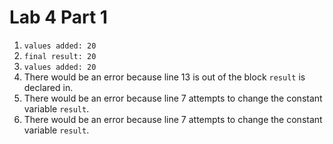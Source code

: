 # Lab 4 Part 1

1. `values added: 20`
2. `final result: 20`
3. `values added: 20`
4. There would be an error because line 13 is out of the block `result` is declared in. 
5. There would be an error because line 7 attempts to change the constant variable `result`.
6. There would be an error because line 7 attempts to change the constant variable `result`.

